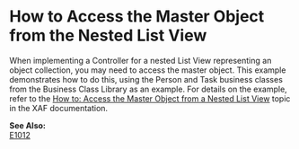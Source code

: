 # How to Access the Master Object from the Nested List View


<p>When implementing a Controller for a nested List View representing an object collection, you may need to access the master object. This example demonstrates how to do this, using the Person and Task business classes from the Business Class Library as an example. For details on the example, refer to the <a href="http://documentation.devexpress.com/#Xaf/CustomDocument3161"><u>How to: Access the Master Object from a Nested List View</u></a> topic in the XAF documentation.</p><p><strong>See Also:</strong><br />
<a href="https://www.devexpress.com/Support/Center/p/E1012">E1012</a></p>

<br/>


